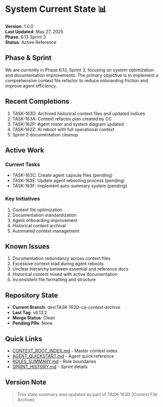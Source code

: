 # System Current State 📊

**Version**: 1.0.0  
**Last Updated**: May 27, 2025  
**Phase**: 6.13 Sprint 3  
**Status**: Active Reference

## Phase & Sprint

We are currently in Phase 6.13, Sprint 3, focusing on system optimization and documentation improvements. The primary objective is to implement a comprehensive context file refactor to reduce onboarding friction and improve agent efficiency.

## Recent Completions

1. TASK-163D: Archived historical context files and updated indices
2. TASK-163A: Context refactor plan created by CC
3. TASK-162P: Agent roster and system diagram updated
4. TASK-162Z: AI reboot with full operational context
5. Sprint 2 documentation cleanup

## Active Work

### Current Tasks
- TASK-163C: Create agent capsule files (pending)
- TASK-163E: Update agent rebooting process (pending)
- TASK-163F: Implement auto-summary system (pending)

### Key Initiatives
1. Context file optimization
2. Documentation standardization
3. Agent onboarding improvement
4. Historical content archival
5. Automated context management

## Known Issues

1. Documentation redundancy across context files
2. Excessive context load during agent reboots
3. Unclear hierarchy between essential and reference docs
4. Historical content mixed with active documentation
5. Inconsistent file formatting and structure

## Repository State

- **Current Branch**: dev/TASK-163D-ca-context-archive
- **Last Tag**: v6.13.2
- **Merge Status**: Clean
- **Pending PRs**: None

## Quick Links

- [CONTEXT_ROOT_INDEX.md](./CONTEXT_ROOT_INDEX.md) - Master context index
- [AGENT_QUICKSTART.md](./AGENT_QUICKSTART.md) - Agent quick reference
- [ROLES_SUMMARY.md](./ROLES_SUMMARY.md) - Role boundaries
- [SPRINT_HISTORY.md](./SPRINT_HISTORY.md) - Sprint details

## Version Note
> This state summary was updated as part of TASK-163D (Context File Archive) 